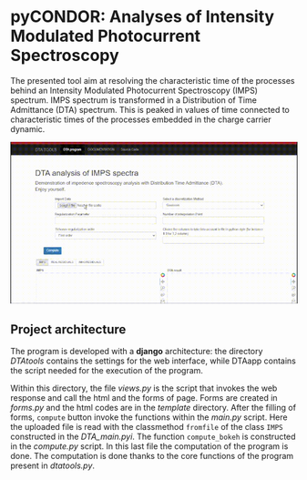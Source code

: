# pyCONDOR: Analyses of Intensity Modulated Photocurrent Spectroscopy

The presented tool aim at resolving the characteristic time of the processes behind an Intensity Modulated Photocurrent Spectroscopy (IMPS) spectrum. IMPS spectrum is transformed in a Distribution of Time Admittance (DTA) spectrum. This is peaked in values of time connected to characteristic times of the processes embedded in the charge carrier dynamic. 

 ![Alt Text](https://github.com/peppermatt94/pyCONDOR/blob/master/dta.gif)

## Project architecture

The program is developed with a **django** architecture: the directory *DTAtools* contains the settings for the web interface, while DTAapp contains the script needed for the execution of the program. 

Within this directory, the file *views.py* is the script that invokes the web response and call the html and the forms of page. Forms are created in *forms.py* and the html codes are in the *template* directory. After the filling of forms, `compute` button invoke the functions within the *main.py* script. Here the uploaded file is read with the classmethod `fromfile` of the class `IMPS` constructed in the *DTA_main.pyi*. The function `compute_bokeh` is constructed in the *compute.py* script. In this last file the computation of the program is done. The computation is done thanks to the core functions of the program present in *dtatools.py*.  
